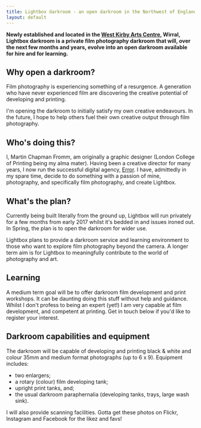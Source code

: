 ```yaml
---
title: Lightbox darkroom - an open darkroom in the Northwest of England
layout: default
---
```



**Newly established and located in the [West Kirby Arts Centre](https://goo.gl/maps/vzU4Jmw8bYu), Wirral, Lightbox darkroom is a private film photography darkroom that will, over the next few months and years, evolve into an open darkroom available for hire and for learning.**

## Why open a darkroom?
Film photography is experiencing something of a resurgence. A generation who have never experienced film are discovering the creative potential of developing and printing.

I\'m opening the darkroom to initially satisfy my own creative endeavours. In the future, I hope to help others fuel their own creative output through film photography.


## Who\'s doing this?
I, Martin Chapman Fromm, am originally a graphic designer (London College of Printing being my alma mater). Having been a creative director for many years, I now run the successful digital agency, [Error](http://www.error.agency). I have, admittedly in my spare time, decide to do something with a passion of mine, photography, and specifically film photography, and create Lightbox.

## What\'s the plan?
Currently being built literally from the ground up, Lightbox will run privately for a few months from early 2017 whilst it\'s bedded in and issues ironed out. In Spring, the plan is to open the darkroom for wider use.

Lightbox plans to provide a darkroom service and learning environment to those who want to explore film photography beyond the camera. A longer term aim is for Lightbox to meaningfully contribute to the world of photography and art.


<!-- ## A call for help, physical and mental
In terms of what the plan for an open darkroom is, there's only a very loose one. I've a broad idea of costs and open times, but I would love to start discussions with anyone interested in using the facility about how they think they'd use it, how much they'd be willing to pay, and any other opportunities that may present themselves.

And whilst I have a lot of fantastic equipment to start with (see below), I would love it if anyone can contribute their old darkroom kit that's going unused (tanks, reels, trays, etc.) -->

## Learning
A medium term goal will be to offer darkroom film development and print workshops. It can be daunting doing this stuff without help and guidance. Whilst I don\'t profess to being an expert (yet!) I am very capable at film development, and competent at printing. Get in touch below if you\'d like to register your interest.

<!-- <p class="photo"><img src="{{ site.baseurl }}/assets/images/photo1.jpg" alt="" /></p> -->

## Darkroom capabilities and equipment
The darkroom will be capable of developing and printing black & white and colour 35mm and medium format photographs (up to 6 x 9). Equipment includes:

* two enlargers;
* a rotary (colour) film developing tank;
* upright print tanks, and;
* the usual darkroom paraphernalia (developing tanks, trays, large wash sink).

I will also provide scanning facilities. Gotta get these photos on Flickr, Instagram and Facebook for the likez and favs!
